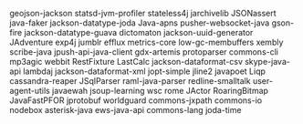 geojson-jackson
statsd-jvm-profiler
stateless4j
jarchivelib
JSONassert
java-faker
jackson-datatype-joda
Java-apns
pusher-websocket-java
gson-fire
jackson-datatype-guava
dictomaton
jackson-uuid-generator
JAdventure
exp4j
jumblr
efflux
metrics-core
low-gc-membuffers
xembly
scribe-java
jpush-api-java-client
gdx-artemis
protoparser
commons-cli
mp3agic
webbit
RestFixture
LastCalc
jackson-dataformat-csv
skype-java-api
lambdaj
jackson-dataformat-xml
jopt-simple
jline2
javapoet
Liqp
cassandra-reaper
JSqlParser
raml-java-parser
redline-smalltalk
user-agent-utils
javaewah
jsoup-learning
wsc
rome
JActor
RoaringBitmap
JavaFastPFOR
jprotobuf
worldguard
commons-jxpath
commons-io
nodebox
asterisk-java
ews-java-api
commons-lang
joda-time

